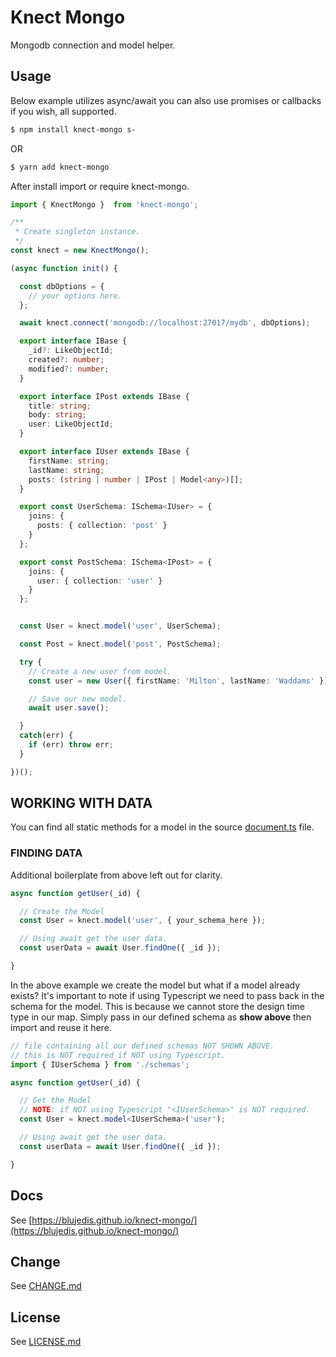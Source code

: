 # Knect Mongo

Mongodb connection and model helper.

## Usage

Below example utilizes async/await you can also use promises or callbacks if you wish, all supported.

```sh
$ npm install knect-mongo s-
```

OR

```sh
$ yarn add knect-mongo
```

After install import or require knect-mongo.

```ts
import { KnectMongo }  from 'knect-mongo';

/** 
 * Create singleton instance.
 */
const knect = new KnectMongo();

(async function init() {

  const dbOptions = {
    // your options here.
  };

  await knect.connect('mongodb://localhost:27017/mydb', dbOptions);

  export interface IBase {
    _id?: LikeObjectId;
    created?: number;
    modified?: number;
  }

  export interface IPost extends IBase {
    title: string;
    body: string;
    user: LikeObjectId;
  }

  export interface IUser extends IBase {
    firstName: string;
    lastName: string;
    posts: (string | number | IPost | Model<any>)[];
  }

  export const UserSchema: ISchema<IUser> = {
    joins: {
      posts: { collection: 'post' }
    }
  };

  export const PostSchema: ISchema<IPost> = {
    joins: {
      user: { collection: 'user' }
    }
  };


  const User = knect.model('user', UserSchema);

  const Post = knect.model('post', PostSchema);

  try {
    // Create a new user from model.
    const user = new User({ firstName: 'Milton', lastName: 'Waddams' });

    // Save our new model.
    await user.save(); 

  }
  catch(err) {
    if (err) throw err;
  }

})();
```

## WORKING WITH DATA

You can find all static methods for a model in the source [document.ts](https://github.com/blujedis/knect-mongo/blob/master/src/document.ts) file.

### FINDING DATA

Additional boilerplate from above left out for clarity.

```ts
async function getUser(_id) {

  // Create the Model
  const User = knect.model('user', { your_schema_here });

  // Using await get the user data.
  const userData = await User.findOne({ _id });

}
```

In the above example we create the model but what if a model already exists? It's important to note if using Typescript we need to pass back in the schema for the model. This is because we cannot store the design time type in our map. Simply pass in our defined schema as **show above** then import and reuse it here.

```ts
// file containing all our defined schemas NOT SHOWN ABOVE.
// this is NOT required if NOT using Typescript.
import { IUserSchema } from './schemas'; 

async function getUser(_id) {

  // Get the Model
  // NOTE: if NOT using Typescript "<IUserSchema>" is NOT required.
  const User = knect.model<IUserSchema>('user');

  // Using await get the user data.
  const userData = await User.findOne({ _id });

}
```

## Docs

See [https://blujedis.github.io/knect-mongo/](https://blujedis.github.io/knect-mongo/)

## Change

See [CHANGE.md](CHANGE.md)

## License

See [LICENSE.md](LICENSE)

